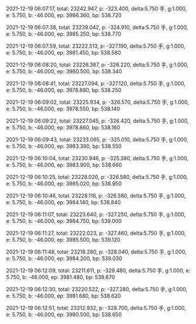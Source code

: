 2021-12-19 06:07:17, total: 23242.947, p: -323.400, delta:5.750 手, g:1.000, e: 5.750, b: -46.000, ep: 3986.360, bp: 538.720

2021-12-19 06:07:38, total: 23239.042, p: -324.910, delta:5.750 手, g:1.000, e: 5.750, b: -46.000, ep: 3985.250, bp: 538.770

2021-12-19 06:07:59, total: 23222.513, p: -327.190, delta:5.750 手, g:1.000, e: 5.750, b: -46.000, ep: 3981.450, bp: 538.580

2021-12-19 06:08:20, total: 23226.387, p: -326.220, delta:5.750 手, g:1.000, e: 5.750, b: -46.000, ep: 3980.500, bp: 538.340

2021-12-19 06:08:41, total: 23227.094, p: -327.120, delta:5.750 手, g:1.000, e: 5.750, b: -46.000, ep: 3978.880, bp: 538.250

2021-12-19 06:09:02, total: 23225.934, p: -326.570, delta:5.750 手, g:1.000, e: 5.750, b: -46.000, ep: 3978.550, bp: 538.140

2021-12-19 06:09:22, total: 23227.045, p: -326.420, delta:5.750 手, g:1.000, e: 5.750, b: -46.000, ep: 3978.860, bp: 538.160

2021-12-19 06:09:43, total: 23233.065, p: -325.010, delta:5.750 手, g:1.000, e: 5.750, b: -46.000, ep: 3983.390, bp: 538.550

2021-12-19 06:10:04, total: 23230.946, p: -325.380, delta:5.750 手, g:1.000, e: 5.750, b: -46.000, ep: 3983.900, bp: 538.660

2021-12-19 06:10:25, total: 23228.020, p: -326.580, delta:5.750 手, g:1.000, e: 5.750, b: -46.000, ep: 3985.020, bp: 538.950

2021-12-19 06:10:46, total: 23228.116, p: -326.580, delta:5.750 手, g:1.000, e: 5.750, b: -46.000, ep: 3984.140, bp: 538.840

2021-12-19 06:11:07, total: 23223.640, p: -327.250, delta:5.750 手, g:1.000, e: 5.750, b: -46.000, ep: 3984.750, bp: 539.000

2021-12-19 06:11:27, total: 23222.023, p: -327.460, delta:5.750 手, g:1.000, e: 5.750, b: -46.000, ep: 3985.500, bp: 539.120

2021-12-19 06:11:48, total: 23218.280, p: -328.040, delta:5.750 手, g:1.000, e: 5.750, b: -46.000, ep: 3984.200, bp: 539.030

2021-12-19 06:12:09, total: 23211.611, p: -329.480, delta:5.750 手, g:1.000, e: 5.750, b: -46.000, ep: 3981.480, bp: 538.870

2021-12-19 06:12:30, total: 23220.522, p: -327.280, delta:5.750 手, g:1.000, e: 5.750, b: -46.000, ep: 3981.680, bp: 538.620

2021-12-19 06:12:51, total: 23212.932, p: -328.700, delta:5.750 手, g:1.000, e: 5.750, b: -46.000, ep: 3980.500, bp: 538.650